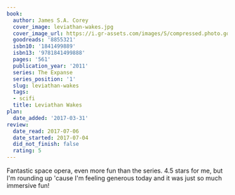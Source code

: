 ```yaml
---
book:
  author: James S.A. Corey
  cover_image: leviathan-wakes.jpg
  cover_image_url: https://i.gr-assets.com/images/S/compressed.photo.goodreads.com/books/1411013134l/8855321._SX98_.jpg
  goodreads: '8855321'
  isbn10: '1841499889'
  isbn13: '9781841499888'
  pages: '561'
  publication_year: '2011'
  series: The Expanse
  series_position: '1'
  slug: leviathan-wakes
  tags:
  - scifi
  title: Leviathan Wakes
plan:
  date_added: '2017-03-31'
review:
  date_read: 2017-07-06
  date_started: 2017-07-04
  did_not_finish: false
  rating: 5
---
```


Fantastic space opera, even more fun than the series. 4.5 stars for me, but I'm rounding up 'cause I'm feeling generous today and it was just so much immersive fun!
